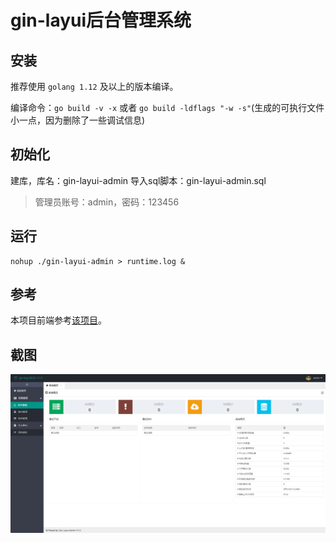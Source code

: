 # gin-layui后台管理系统

## 安装
推荐使用 `golang 1.12` 及以上的版本编译。

编译命令：`go build -v -x` 或者 `go build -ldflags "-w -s"`(生成的可执行文件小一点，因为删除了一些调试信息)


## 初始化
建库，库名：gin-layui-admin
导入sql脚本：gin-layui-admin.sql

>管理员账号：admin，密码：123456

## 运行

```
nohup ./gin-layui-admin > runtime.log &
```

## 参考
本项目前端参考[该项目](https://github.com/george518/PPGo_ApiAdmin)。

## 截图
![screenshot](screenshot.png)
